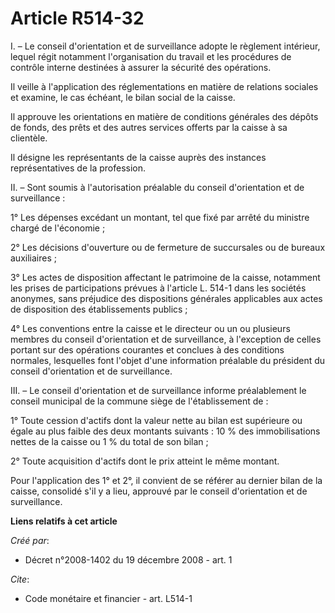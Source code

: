 # Article R514-32

I. – Le conseil d'orientation et de surveillance adopte le règlement intérieur, lequel régit notamment l'organisation du
travail et les procédures de contrôle interne destinées à assurer la sécurité des opérations.

Il veille à l'application des réglementations en matière de relations sociales et examine, le cas échéant, le bilan social de
la caisse.

Il approuve les orientations en matière de conditions générales des dépôts de fonds, des prêts et des autres services offerts
par la caisse à sa clientèle.

Il désigne les représentants de la caisse auprès des instances représentatives de la profession.

II. – Sont soumis à l'autorisation préalable du conseil d'orientation et de surveillance :

1° Les dépenses excédant un montant, tel que fixé par arrêté du ministre chargé de l'économie ;

2° Les décisions d'ouverture ou de fermeture de succursales ou de bureaux auxiliaires ;

3° Les actes de disposition affectant le patrimoine de la caisse, notamment les prises de participations prévues à l'article
L. 514-1 dans les sociétés anonymes, sans préjudice des dispositions générales applicables aux actes de disposition des
établissements publics ;

4° Les conventions entre la caisse et le directeur ou un ou plusieurs membres du conseil d'orientation et de surveillance, à
l'exception de celles portant sur des opérations courantes et conclues à des conditions normales, lesquelles font l'objet
d'une information préalable du président du conseil d'orientation et de surveillance.

III. – Le conseil d'orientation et de surveillance informe préalablement le conseil municipal de la commune siège de
l'établissement de :

1° Toute cession d'actifs dont la valeur nette au bilan est supérieure ou égale au plus faible des deux montants suivants :
10 % des immobilisations nettes de la caisse ou 1 % du total de son bilan ;

2° Toute acquisition d'actifs dont le prix atteint le même montant.

Pour l'application des 1° et 2°, il convient de se référer au dernier bilan de la caisse, consolidé s'il y a lieu, approuvé
par le conseil d'orientation et de surveillance.

**Liens relatifs à cet article**

_Créé par_:

  - Décret n°2008-1402 du 19 décembre 2008 - art. 1

_Cite_:

  - Code monétaire et financier - art. L514-1
